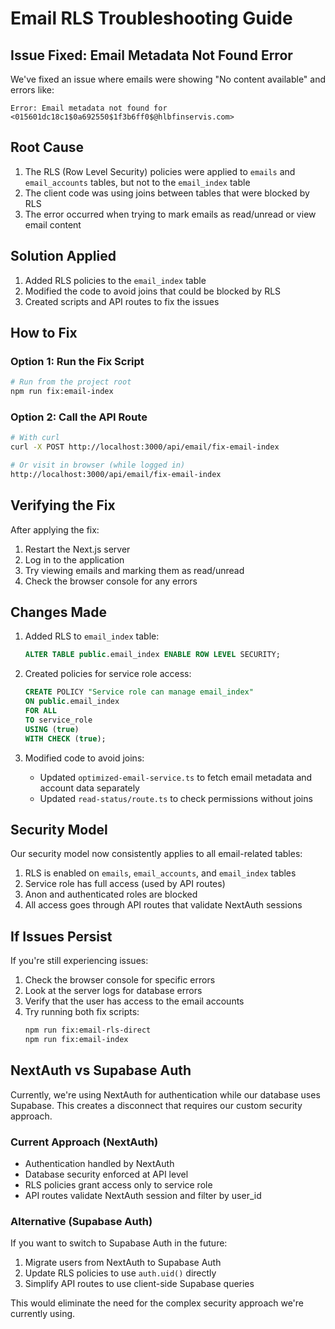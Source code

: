 # Email RLS Troubleshooting Guide

## Issue Fixed: Email Metadata Not Found Error

We've fixed an issue where emails were showing "No content available" and errors like:
```
Error: Email metadata not found for <015601dc18c1$0a692550$1f3b6ff0$@hlbfinservis.com>
```

## Root Cause

1. The RLS (Row Level Security) policies were applied to `emails` and `email_accounts` tables, but not to the `email_index` table
2. The client code was using joins between tables that were blocked by RLS
3. The error occurred when trying to mark emails as read/unread or view email content

## Solution Applied

1. Added RLS policies to the `email_index` table
2. Modified the code to avoid joins that could be blocked by RLS
3. Created scripts and API routes to fix the issues

## How to Fix

### Option 1: Run the Fix Script

```bash
# Run from the project root
npm run fix:email-index
```

### Option 2: Call the API Route

```bash
# With curl
curl -X POST http://localhost:3000/api/email/fix-email-index

# Or visit in browser (while logged in)
http://localhost:3000/api/email/fix-email-index
```

## Verifying the Fix

After applying the fix:

1. Restart the Next.js server
2. Log in to the application
3. Try viewing emails and marking them as read/unread
4. Check the browser console for any errors

## Changes Made

1. Added RLS to `email_index` table:
   ```sql
   ALTER TABLE public.email_index ENABLE ROW LEVEL SECURITY;
   ```

2. Created policies for service role access:
   ```sql
   CREATE POLICY "Service role can manage email_index"
   ON public.email_index
   FOR ALL
   TO service_role
   USING (true)
   WITH CHECK (true);
   ```

3. Modified code to avoid joins:
   - Updated `optimized-email-service.ts` to fetch email metadata and account data separately
   - Updated `read-status/route.ts` to check permissions without joins

## Security Model

Our security model now consistently applies to all email-related tables:

1. RLS is enabled on `emails`, `email_accounts`, and `email_index` tables
2. Service role has full access (used by API routes)
3. Anon and authenticated roles are blocked
4. All access goes through API routes that validate NextAuth sessions

## If Issues Persist

If you're still experiencing issues:

1. Check the browser console for specific errors
2. Look at the server logs for database errors
3. Verify that the user has access to the email accounts
4. Try running both fix scripts:
   ```bash
   npm run fix:email-rls-direct
   npm run fix:email-index
   ```

## NextAuth vs Supabase Auth

Currently, we're using NextAuth for authentication while our database uses Supabase. This creates a disconnect that requires our custom security approach.

### Current Approach (NextAuth)
- Authentication handled by NextAuth
- Database security enforced at API level
- RLS policies grant access only to service role
- API routes validate NextAuth session and filter by user_id

### Alternative (Supabase Auth)
If you want to switch to Supabase Auth in the future:
1. Migrate users from NextAuth to Supabase Auth
2. Update RLS policies to use `auth.uid()` directly
3. Simplify API routes to use client-side Supabase queries

This would eliminate the need for the complex security approach we're currently using.
